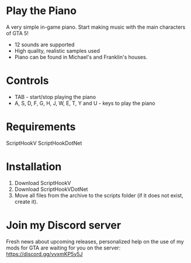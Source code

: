 # Play the Piano
A very simple in-game piano. Start making music with the main characters of GTA 5!

- 12 sounds are supported
- High quality, realistic samples used
- Piano can be found in Michael's and Franklin's houses.

# Controls
- TAB - start/stop playing the piano
- A, S, D, F, G, H, J, W, E, T, Y and U - keys to play the piano

# Requirements
ScriptHookV
ScriptHookDotNet

# Installation
1. Download ScriptHookV
2. Download ScriptHookVDotNet
3. Move all files from the archive to the scripts folder (if it does not exist, create it).

# Join my Discord server
Fresh news about upcoming releases, personalized help on the use of my mods for GTA are waiting for you on the server: https://discord.gg/vvxmKP5y5J
